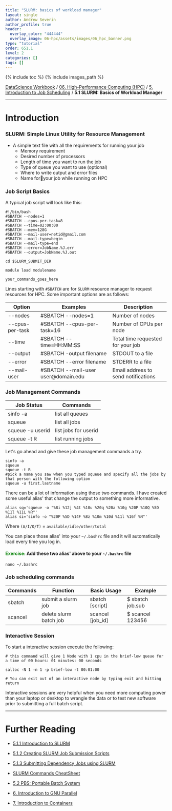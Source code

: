 ```yaml
---
title: "SLURM: basics of workload manager"
layout: single
author: Andrew Severin
author_profile: true
header:
  overlay_color: "444444"
  overlay_image: 06-hpc/assets/images/06_hpc_banner.png
type: "tutorial"
order: 651.1
level: 2
categories: []
tags: []
---
```


{% include toc %}
{% include images_path %}

[DataScience Workbook](https://datascience.101workbook.org/) / [06. High-Performance Computing (HPC)](../../00-IntroToHPC-LandingPage.md) / [5. Introduction to Job Scheduling](../00-introduction-to-job-scheduling.md) / **5.1 SLURM: Basics of Workload Manager**

---


# Introduction


### SLURM: Simple Linux Utility for Resource Management

* A simple text file with all the requirements for running your job
  * Memory requirement
  * Desired number of processors
  * Length of time you want to run the job
  * Type of queue you want to use (optional)
  * Where to write output and error files
  * Name foryour job while running on HPC



### Job Script Basics

A typical job script will look like this:

```
#!/bin/bash
#SBATCH --nodes=1
#SBATCH --cpus-per-task=8
#SBATCH --time=02:00:00
#SBATCH --mem=128G
#SBATCH --mail-user=netid@gmail.com
#SBATCH --mail-type=begin
#SBATCH --mail-type=end
#SBATCH --error=JobName.%J.err
#SBATCH --output=JobName.%J.out

cd $SLURM_SUBMIT_DIR

module load modulename

your_commands_goes_here
```

Lines starting with `#SBATCH` are for `SLURM` resource manager to request resources for HPC. Some important options are as follows:


<table >
<thead><tr><th>Option</th><th>Examples</th><th>Description</th></tr></thead><tbody>
 <tr><td><blockcode>--nodes</blockcode></td><td><blockcode>#SBATCH --nodes=1</blockcode></td><td>Number of nodes</td></tr>
 <tr><td><blockcode>--cpus-per-task</blockcode></td><td><blockcode>#SBATCH --cpus-per-task=16</blockcode></td><td>Number of CPUs per node</td></tr>
 <tr><td><blockcode>--time</blockcode></td><td><blockcode>#SBATCH --time=HH:MM:SS</blockcode></td><td>Total time requested for your job</td></tr>
 <tr><td><blockcode>--output</blockcode></td><td><blockcode>#SBATCH -output filename</blockcode></td><td>STDOUT to a file</td></tr>
 <tr><td><blockcode>--error</blockcode></td><td><blockcode>#SBATCH --error filename</blockcode></td><td>STDERR to a file</td></tr>
 <tr><td><blockcode>--mail-user </blockcode></td><td><blockcode>#SBATCH --mail-user user@domain.edu</blockcode></td><td>Email address to send notifications</td></tr>
</tbody></table>

### Job Management Commands

<table>
<thead><tr><th>Job Status</th><th>Commands</th></tr></thead><tbody>
 <tr><td><blockcode>sinfo -a</blockcode></td><td>list all queues</td></tr>
 <tr><td><blockcode>squeue </blockcode></td><td>list all jobs</td></tr>
 <tr><td><blockcode>squeue -u userid</blockcode></td><td>list jobs for userid</td></tr>
 <tr><td><blockcode>squeue -t R</blockcode></td><td>list running jobs</td></tr>

</tbody></table>


Let's go ahead and give these job management commands a try.

```
sinfo -a
squeue
squeue -t R
#pick a name you saw when you typed squeue and specify all the jobs by that person with the following option
squeue -u first.lastname
```

There can be a lot of information using those two commands. I have created some useful alias' that change the output to something more informative.

```
alias sq='squeue -o "%8i %12j %4t %10u %20q %20a %10g %20P %10Q %5D %11l %11L %R"'
alias si='sinfo -o "%20P %5D %14F %8z %10m %10d %11l %16f %N"'
```

Where `(A/I/O/T)` = `available/idle/other/total`

You can place those alias' into your `~/.bashrc` file and it will automatically load every time you log in.

#### <span style="color:Green">Exercise:</span> Add these two alias' above to your `~/.bashrc` file
```
nano ~/.bashrc
```

### Job scheduling commands
<table>
<thead><tr><th>Commands</th><th>Function</th><th>Basic Usage</th><th>Example</th></tr></thead><tbody>
 <tr><td><blockcode>sbatch</blockcode></td><td>submit a slurm job</td><td>sbatch [script]</td><td>$ sbatch job.sub</td></tr>
 <tr><td><blockcode>scancel</blockcode></td><td>delete slurm batch job</td><td>scancel [job_id]</td><td>$ scancel 123456</td></tr>
</tbody></table>



### Interactive Session

To start a interactive session execute the following:

```
# this command will give 1 Node with 1 cpu in the brief-low queue for a time of 00 hours: 01 minutes: 00 seconds

salloc -N 1 -n 1 -p brief-low -t 00:01:00

# You can exit out of an interactive node by typing exit and hitting return
```

Interactive sessions are very helpful when you need more computing power than your laptop or desktop to wrangle the data or to test new software prior to submitting a full batch script.


___
# Further Reading
* [5.1.1 Introduction to SLURM](01-slurm-introduction)
* [5.1.2 Creating SLURM Job Submission Scripts](03-slurm-1-tutorial-job-submission)
* [5.1.3 Submitting Dependency Jobs using SLURM](04-slurm-2-tutorial-submitting-dependency-jobs)
* [SLURM Commands CheatSheet](02-slurm-cheatsheet)

* [5.2 PBS: Portable Batch System](../02-PBS/01-pbs-basics)

* [6. Introduction to GNU Parallel](../../06-PARALLEL/01-introduction-to-gnu-parallel)
* [7. Introduction to Containers](../../07-CONTAINERS/00-introduction-to-containers)

